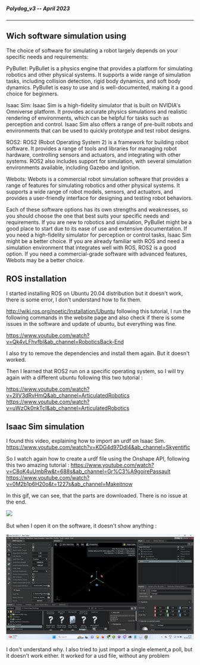 ##### Polydog_v3 -- April 2023

---

## Wich software simulation using

The choice of software for simulating a robot largely depends on your specific needs and requirements:

PyBullet: PyBullet is a physics engine that provides a platform for simulating robotics and other physical systems. It supports a wide range of simulation tasks, including collision detection, rigid body dynamics, and soft body dynamics. PyBullet is easy to use and is well-documented, making it a good choice for beginners.

Isaac Sim: Isaac Sim is a high-fidelity simulator that is built on NVIDIA's Omniverse platform. It provides accurate physics simulations and realistic rendering of environments, which can be helpful for tasks such as perception and control. Isaac Sim also offers a range of pre-built robots and environments that can be used to quickly prototype and test robot designs.

ROS2: ROS2 (Robot Operating System 2) is a framework for building robot software. It provides a range of tools and libraries for managing robot hardware, controlling sensors and actuators, and integrating with other systems. ROS2 also includes support for simulation, with several simulation environments available, including Gazebo and Ignition.

Webots: Webots is a commercial robot simulation software that provides a range of features for simulating robotics and other physical systems. It supports a wide range of robot models, sensors, and actuators, and provides a user-friendly interface for designing and testing robot behaviors.

Each of these software options has its own strengths and weaknesses, so you should choose the one that best suits your specific needs and requirements. If you are new to robotics and simulation, PyBullet might be a good place to start due to its ease of use and extensive documentation. If you need a high-fidelity simulator for perception or control tasks, Isaac Sim might be a better choice. If you are already familiar with ROS and need a simulation environment that integrates well with ROS, ROS2 is a good option. If you need a commercial-grade software with advanced features, Webots may be a better choice.

## ROS installation

I started installing ROS on Ubuntu 20.04 distribution but it doesn't work, there is some error, I don't understand how to fix them.

http://wiki.ros.org/noetic/Installation/Ubuntu following this tutorial, I run the following commands in the website page and also check if there is some issues in the software and update of ubuntu, but everything was fine.

https://www.youtube.com/watch?v=Qk4vLFhvfbI&ab_channel=RoboticsBack-End

I also try to remove the dependencies and install them again. But it doesn't worked.

Then I learned that ROS2 run on a specific operating system, so I will try again with a different ubuntu following this two tutorial :

https://www.youtube.com/watch?v=2lIV3dRvHmQ&ab_channel=ArticulatedRobotics
https://www.youtube.com/watch?v=uWzOk0nkTcI&ab_channel=ArticulatedRobotics

## Isaac Sim simulation

I found this video, explaining how to import an urdf on Isaac Sim.
https://www.youtube.com/watch?v=KDG4d97DdI4&ab_channel=Skyentific

So I watch again how to create a urdf file using the Onshape API, following this two amazing tutorial :
https://www.youtube.com/watch?v=C8oK4uUmbRw&t=688s&ab_channel=Gr%C3%A9goirePassault
https://www.youtube.com/watch?v=0M2b1p6H20o&t=1227s&ab_channel=Makeitnow

In this gif, we can see, that the parts are downloaded. There is no issue at the end.

![](downloading_parts.gif)

But when I open it on the software, it doesn't show anything :

![](Image1.png)

I don't understand why. I also tried to just import a single element,a poll, but it doesn't work either. It worked for a usd file, without any problem
